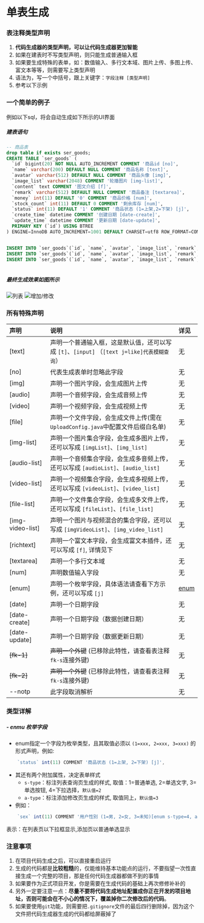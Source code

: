 # 单表生成 


### 表注释类型声明
1. **代码生成器的类型声明，可以让代码生成器更加智能**
2. 如果在建表时不写类型声明，则只能生成普通输入框
3. 如果要生成特殊的表单，如：数值输入、多行文本域、图片上传、多图上传、富文本等等，则需要写上类型声明
4. 语法为，写一个中括号，跟上关键字：`字段注释 [类型声明]`
5. 参考以下示例 

### 一个简单的例子

例如以下sql，将会自动生成如下所示的UI界面

##### 建表语句
``` sql 
-- 商品表 
drop table if exists ser_goods;
CREATE TABLE `ser_goods` (
  `id` bigint(20) NOT NULL AUTO_INCREMENT COMMENT '商品id [no]', 
  `name` varchar(200) DEFAULT NULL COMMENT '商品名称 [text]', 
  `avatar` varchar(512) DEFAULT NULL COMMENT '商品头像 [img]', 
  `image_list` varchar(2048) COMMENT '轮播图片 [img-list]', 
  `content` text COMMENT '图文介绍 [f]', 
  `remark` varchar(512) DEFAULT NULL COMMENT '商品备注 [textarea]',
  `money` int(11) DEFAULT '0' COMMENT '商品价格 [num]', 
  `stock_count` int(11) DEFAULT 0 COMMENT '剩余库存 [num]',
  `status` int(11) DEFAULT '1' COMMENT '商品状态 (1=上架,2=下架) [j]',
  `create_time` datetime COMMENT '创建日期 [date-create]',
  `update_time` datetime COMMENT '更新日期 [date-update]',
  PRIMARY KEY (`id`) USING BTREE
) ENGINE=InnoDB AUTO_INCREMENT=1001 DEFAULT CHARSET=utf8 ROW_FORMAT=COMPACT COMMENT='商品表';


INSERT INTO `ser_goods`(`id`, `name`, `avatar`, `image_list`, `remark`, `content`, `money`, `stock_count`, `status`, `create_time`, `update_time`) VALUES (1001, '小苹果', 'http://127.0.0.1:8099/upload/image/2020/05-11/1589130441278158564136.jpg', 'http://127.0.0.1:8099/upload/image/2020/05-11/15891304215541588315943.png', '这是一个小呀小苹果', '这是一个小呀小苹果<p><br></p>', 23, 213, 1, now(), now());
INSERT INTO `ser_goods`(`id`, `name`, `avatar`, `image_list`, `remark`, `content`, `money`, `stock_count`, `status`, `create_time`, `update_time`) VALUES (1002, '大鸭梨', 'http://127.0.0.1:8099/upload/image/2020/05-11/15891304588142094778376.png', 'http://127.0.0.1:8099/upload/image/2020/05-11/15891301925381859798545.jpg', '大鸭梨', '<p>大鸭梨图文介绍</p>', 214, 234, 1, now(), now());
INSERT INTO `ser_goods`(`id`, `name`, `avatar`, `image_list`, `remark`, `content`, `money`, `stock_count`, `status`, `create_time`, `update_time`) VALUES (1003, '小橘子', 'http://127.0.0.1:8099/upload/image/2020/05-11/15891326019482012079187.jpg', 'http://127.0.0.1:8099/upload/image/2020/05-11/1589133225670119768604.jpg', '小橘子', '<p>小橘子</p>', 123, 123, 2, now(), now());
	
```


##### 最终生成效果如图所示

![列表](https://color-test.oss-cn-qingdao.aliyuncs.com/sa-plus/g-list.png)
![增加/修改](https://color-test.oss-cn-qingdao.aliyuncs.com/sa-plus/g-update.png)		
		


### 所有特殊声明 

| 声明				 | 说明															| 详见		|
| :--------			| :--------														| :--------	|
| [text]			| 声明一个普通输入框，这是默认值，还可以写成 `[t]`、`[input]`   （`[text j=like]代表模糊查询`）			| 无		|
| [no]			| 代表生成表单时忽略此字段										| 无		|
| [img]			| 声明一个图片字段，会生成图片上传								| 无		|
| [audio]			| 声明一个音频字段，会生成音频上传								| 无		|
| [video]			| 声明一个视频字段，会生成视频上传								| 无		|
| [file]			| 声明一个文件字段，会生成文件上传(需在`UploadConfig.java`中配置文件后缀白名单)			| 无		|
| [img-list]		| 声明一个图片集合字段，会生成多图片上传，还可以写成 `[imgList]`、`[img_list]` 	| 无		|
| [audio-list]		| 声明一个音频集合字段，会生成多音频上传，还可以写成 `[audioList]`、`[audio_list]`	| 无		|
| [video-list]		| 声明一个视频集合字段，会生成多视频上传，还可以写成 `[videoList]`、`[video_list]`	| 无		|
| [file-list]		| 声明一个文件集合字段，会生成多文件上传，还可以写成 `[fileList]`、`[file_list]`	| 无		|
| [img-video-list]		| 声明一个图片与视频混合的集合字段，还可以写成 `[imgVideoList]`、`[img_video_list]`	| 无		|
| [richtext]		| 声明一个富文本字段，会生成富文本插件，还可以写成 `[f]`, 详情见下			| 无		|
| [textarea]		| 声明一个多行文本域											| 无		|
| [num]			| 声明数值输入字段												| 无		|
| [enum]			| 声明一个枚举字段，具体语法请查看下方示例，还可以写成 `[j]`		| [enum](#-enmu-枚举字段)		|
| [date]			| 声明一个日期字段												| 无		|
| [date-create]	| 声明一个日期字段（数据创建日期）								| 无		|
| [date-update]	| 声明一个日期字段（数据更新日期）								| 无		|
| ~~[fk-1]~~ 			| ~~声明一个外键~~ (已移除此特性，请查看表注释`fk-s`连接外键) 		| 无 |
| ~~[fk-2]~~ 			| ~~声明一个外键~~ (已移除此特性，请查看表注释`fk-s`连接外键) 		| 无 |
| --notp			| 此字段取消解析								| 无		|


### 类型详解


##### - enmu 枚举字段
- enum指定一个字段为枚举类型，且其取值必须以 `(1=xxx, 2=xxx, 3=xxx)` 的形式声明，例如: 
``` js
	`status` int(11) COMMENT '商品状态 (1=上架, 2=下架) [j]',
```
- 其还有两个附加属性，决定表单样式
	- `s-type`：标注列表查询页生成的样式, 取值：1=普通单选, 2=单选文字, 3=单选按钮, 4=下拉选择，`默认值=2`
	- `a-type`：标注添加修改页生成的样式, 取值同上，`默认值=3`
- 例如：
``` js
	`sex` int(11) COMMENT '用户性别 (1=男, 2=女, 3=未知)[enum s-type=4, a-type=1]';
```
表示：在列表页以下拉框显示,添加页以普通单选显示





### 注意事项

1. 在项目代码生成之后，可以直接重启运行
2. 生成的代码都是**比较粗糙**的，仅能维持基本功能点的运行，不要指望一次性直接生成一个完整的项目，那是任何代码生成器都做不到的事情
3. 如果要作为正式项目开发，你是需要在生成代码的基础上再次修修补补的 
4. 另外一定要注意一点：**尽量不要将代码生成地址配置成你正在开发的项目地址，否则可能会在不小心的情况下，覆盖掉你二次修改后的代码**。
5. 如果要使用`git`功能，则需要把`.gitignore`文件的最后四行删除掉，因为这个文件把代码生成器生成的代码都给屏蔽掉了









